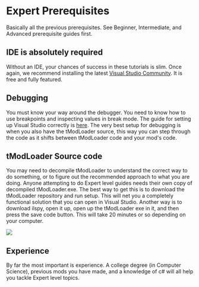 # Expert Prerequisites
Basically all the previous prerequisites. See Beginner, Intermediate, and Advanced prerequisite guides first. 

## IDE is absolutely required
Without an IDE, your chances of success in these tutorials is slim. Once again, we recommend installing the latest [Visual Studio Community](https://www.visualstudio.com/vs/community/). It is free and fully featured.

## Debugging
You must know your way around the debugger. You need to know how to use breakpoints and inspecting values in break mode. The guide for setting up Visual Studio correctly is [here](https://github.com/blushiemagic/tModLoader/wiki/Developing-with-Visual-Studio). The very best setup for debugging is when you also have the tModLoader source, this way you can step through the code as it shifts between tModLoader code and your mod's code.

## tModLoader Source code
You may need to decompile tModLoader to understand the correct way to do something, or to figure out the recommended approach to what you are doing. Anyone attempting to do Expert level guides needs their own copy of decompiled tModLoader.exe. The best way to get this is to download the tModLoader repository and run setup. This will net you a completely functional solution that you can open in Visual Studio. Another way is to download ilspy, open it up, open up the tModLoader exe in it, and then press the save code button. This will take 20 minutes or so depending on your computer.

![](http://i.imgur.com/ZeXH2p5.png)

## Experience
By far the most important is experience. A college degree (in Computer Science), previous mods you have made, and a knowledge of c# will all help you tackle Expert level topics.
